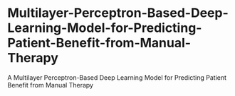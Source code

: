 # Multilayer-Perceptron-Based-Deep-Learning-Model-for-Predicting-Patient-Benefit-from-Manual-Therapy
A Multilayer Perceptron-Based Deep Learning Model for Predicting Patient Benefit from Manual Therapy
